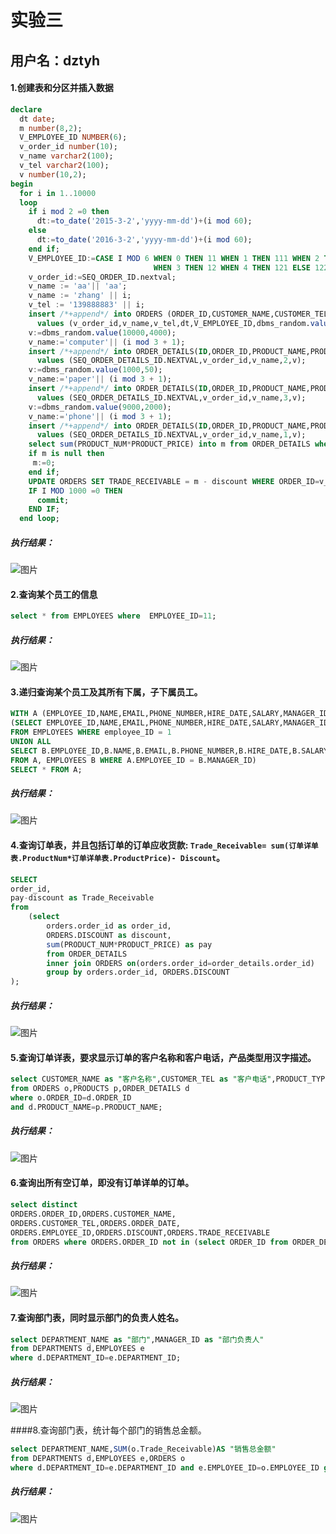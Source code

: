# 实验三
## 用户名：dztyh

#### 1.创建表和分区并插入数据
```sql
declare
  dt date;
  m number(8,2);
  V_EMPLOYEE_ID NUMBER(6);
  v_order_id number(10);
  v_name varchar2(100);
  v_tel varchar2(100);
  v number(10,2);
begin
  for i in 1..10000
  loop
    if i mod 2 =0 then
      dt:=to_date('2015-3-2','yyyy-mm-dd')+(i mod 60);
    else
      dt:=to_date('2016-3-2','yyyy-mm-dd')+(i mod 60);
    end if;
    V_EMPLOYEE_ID:=CASE I MOD 6 WHEN 0 THEN 11 WHEN 1 THEN 111 WHEN 2 THEN 112
                                WHEN 3 THEN 12 WHEN 4 THEN 121 ELSE 122 END;
    v_order_id:=SEQ_ORDER_ID.nextval;
    v_name := 'aa'|| 'aa';
    v_name := 'zhang' || i;
    v_tel := '139888883' || i;
    insert /*+append*/ into ORDERS (ORDER_ID,CUSTOMER_NAME,CUSTOMER_TEL,ORDER_DATE,EMPLOYEE_ID,DISCOUNT)
      values (v_order_id,v_name,v_tel,dt,V_EMPLOYEE_ID,dbms_random.value(100,0));
    v:=dbms_random.value(10000,4000);
    v_name:='computer'|| (i mod 3 + 1);
    insert /*+append*/ into ORDER_DETAILS(ID,ORDER_ID,PRODUCT_NAME,PRODUCT_NUM,PRODUCT_PRICE)
      values (SEQ_ORDER_DETAILS_ID.NEXTVAL,v_order_id,v_name,2,v);
    v:=dbms_random.value(1000,50);
    v_name:='paper'|| (i mod 3 + 1);
    insert /*+append*/ into ORDER_DETAILS(ID,ORDER_ID,PRODUCT_NAME,PRODUCT_NUM,PRODUCT_PRICE)
      values (SEQ_ORDER_DETAILS_ID.NEXTVAL,v_order_id,v_name,3,v);
    v:=dbms_random.value(9000,2000);
    v_name:='phone'|| (i mod 3 + 1);
    insert /*+append*/ into ORDER_DETAILS(ID,ORDER_ID,PRODUCT_NAME,PRODUCT_NUM,PRODUCT_PRICE)
      values (SEQ_ORDER_DETAILS_ID.NEXTVAL,v_order_id,v_name,1,v);
    select sum(PRODUCT_NUM*PRODUCT_PRICE) into m from ORDER_DETAILS where ORDER_ID=v_order_id;
    if m is null then
     m:=0;
    end if;
    UPDATE ORDERS SET TRADE_RECEIVABLE = m - discount WHERE ORDER_ID=v_order_id;
    IF I MOD 1000 =0 THEN
      commit;
    END IF;
  end loop;
```
##### 执行结果：
![图片](./picture/img1.png)

#### 2.查询某个员工的信息
```sql
select * from EMPLOYEES where  EMPLOYEE_ID=11;
```
##### 执行结果：
![图片](./picture/img2.png)

#### 3.递归查询某个员工及其所有下属，子下属员工。
```sql
WITH A (EMPLOYEE_ID,NAME,EMAIL,PHONE_NUMBER,HIRE_DATE,SALARY,MANAGER_ID,DEPARTMENT_ID) AS
(SELECT EMPLOYEE_ID,NAME,EMAIL,PHONE_NUMBER,HIRE_DATE,SALARY,MANAGER_ID,DEPARTMENT_ID
FROM EMPLOYEES WHERE employee_ID = 1
UNION ALL
SELECT B.EMPLOYEE_ID,B.NAME,B.EMAIL,B.PHONE_NUMBER,B.HIRE_DATE,B.SALARY,B.MANAGER_ID,B.DEPARTMENT_ID
FROM A, EMPLOYEES B WHERE A.EMPLOYEE_ID = B.MANAGER_ID)
SELECT * FROM A;
```
##### 执行结果：
![图片](./picture/img3.png)

#### 4.查询订单表，并且包括订单的订单应收货款: `Trade_Receivable= sum(订单详单表.ProductNum*订单详单表.ProductPrice)- Discount`。
```sql
SELECT
order_id,
pay-discount as Trade_Receivable
from
    (select
        orders.order_id as order_id,
        ORDERS.DISCOUNT as discount,
        sum(PRODUCT_NUM*PRODUCT_PRICE) as pay
        from ORDER_DETAILS 
        inner join ORDERS on(orders.order_id=order_details.order_id) 
        group by orders.order_id, ORDERS.DISCOUNT
);
```
##### 执行结果：
![图片](./picture/img4.png)

#### 5.查询订单详表，要求显示订单的客户名称和客户电话，产品类型用汉字描述。
```sql
select CUSTOMER_NAME as "客户名称",CUSTOMER_TEL as "客户电话",PRODUCT_TYPE as "产品类型"
from ORDERS o,PRODUCTS p,ORDER_DETAILS d
where o.ORDER_ID=d.ORDER_ID 
and d.PRODUCT_NAME=p.PRODUCT_NAME;
```
##### 执行结果：
![图片](./picture/img5.png)

#### 6.查询出所有空订单，即没有订单详单的订单。
```sql
select distinct         
ORDERS.ORDER_ID,ORDERS.CUSTOMER_NAME,
ORDERS.CUSTOMER_TEL,ORDERS.ORDER_DATE,
ORDERS.EMPLOYEE_ID,ORDERS.DISCOUNT,ORDERS.TRADE_RECEIVABLE 
from ORDERS where ORDERS.ORDER_ID not in (select ORDER_ID from ORDER_DETAILS);
```
##### 执行结果：
![图片](./picture/img6.png)

#### 7.查询部门表，同时显示部门的负责人姓名。
```sql
select DEPARTMENT_NAME as "部门",MANAGER_ID as "部门负责人" 
from DEPARTMENTS d,EMPLOYEES e
where d.DEPARTMENT_ID=e.DEPARTMENT_ID;
```
##### 执行结果：
![图片](./picture/img7.png)

####8.查询部门表，统计每个部门的销售总金额。
```sql
select DEPARTMENT_NAME,SUM(o.Trade_Receivable)AS "销售总金额"
from DEPARTMENTS d,EMPLOYEES e,ORDERS o
where d.DEPARTMENT_ID=e.DEPARTMENT_ID and e.EMPLOYEE_ID=o.EMPLOYEE_ID group by DEPARTMENT_NAME;
```
##### 执行结果：
![图片](./picture/img8.png)